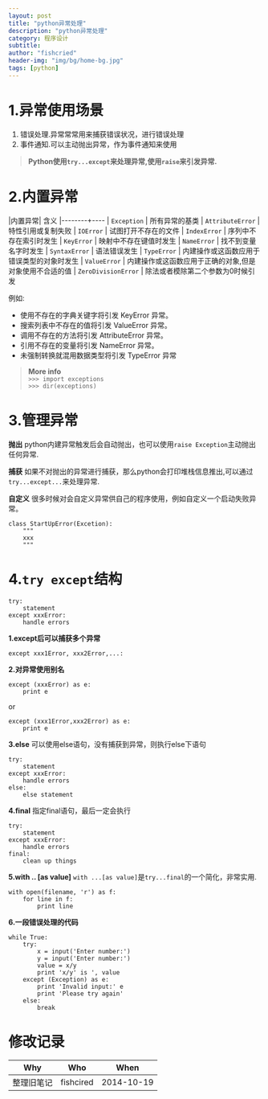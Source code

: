 ```yaml
---
layout: post
title: "python异常处理"
description: "python异常处理"
category: 程序设计
subtitle:
author: "fishcried"
header-img: "img/bg/home-bg.jpg"
tags: [python]
---
```


# 1.异常使用场景

1. 错误处理.异常常常用来捕获错误状况，进行错误处理
2. 事件通知.可以主动抛出异常，作为事件通知来使用

> **Python使用`try...except`来处理异常,使用`raise`来引发异常.**

# 2.内置异常

|内置异常| 含义
|--------+----
| `Exception` | 所有异常的基类
| `AttributeError` | 特性引用或复制失败
| `IOError` | 试图打开不存在的文件
| `IndexError` | 序列中不存在索引时发生
| `KeyError` | 映射中不存在键值时发生
| `NameError` | 找不到变量名字时发生
| `SyntaxError` | 语法错误发生
| `TypeError`  | 内建操作或这函数应用于错误类型的对象时发生
| `ValueError` | 内建操作或这函数应用于正确的对象,但是对象使用不合适的值
| `ZeroDivisionError` | 除法或者模除第二个参数为0时候引发

例如:

- 使用不存在的字典关键字将引发 KeyError 异常。
- 搜索列表中不存在的值将引发 ValueError 异常。
- 调用不存在的方法将引发 AttributeError 异常。
- 引用不存在的变量将引发 NameError 异常。
- 未强制转换就混用数据类型将引发 TypeError 异常

> **More info** <br>
>`>>> import exceptions` <br>
>`>>> dir(exceptions)` <br>

# 3.管理异常

**抛出**
python内建异常触发后会自动抛出，也可以使用`raise Exception`主动抛出任何异常.

**捕获**
如果不对抛出的异常进行捕获，那么python会打印堆栈信息推出,可以通过`try...except...`来处理异常.


**自定义**
很多时候对会自定义异常供自己的程序使用，例如自定义一个启动失败异常。 

	class StartUpError(Excetion):
        """
        xxx
        """

# 4.`try except`结构

	try:
		statement
	except xxxError:
		handle errors

**1.except后可以捕获多个异常**

	except xxx1Error, xxx2Error,...:

**2.对异常使用别名**

	except (xxxError) as e:
		print e

or

	except (xxx1Error,xxx2Error) as e:
		print e	

**3.else**
可以使用else语句，没有捕获到异常，则执行else下语句

	try:
		statement
	except xxxError:
		handle errors
	else:
		else statement

**4.final**
指定final语句，最后一定会执行

	try:
		statement
	except xxxError:
		handle errors
	final:
		clean up things	

**5.with .. [as value]**
`with ...[as value]`是`try...final`的一个简化，非常实用.

	with open(filename, 'r') as f:
		for line in f:
			print line


**6.一段错误处理的代码**

	while True:
		try:
			x = input('Enter number:')
			y = input('Enter number:')
			value = x/y
			print 'x/y' is ', value
		except (Exception) as e:
			print 'Invalid input:' e
			print 'Please try again'
		else:
			break
 
# 修改记录

|Why | Who | When |
|----|-----|------|
|整理旧笔记|fishcired|2014-10-19 |
